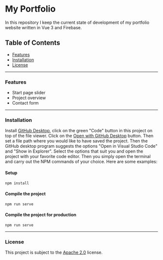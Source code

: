 # My Portfolio
In this repository I keep the current state of development of my portfolio website written in Vue 3 and Firebase.


## Table of Contents
- [Features](#features)
- [Installation](#installation)
- [License](#license)

---

### Features
- Start page slider
- Project overview
- Contact form

---

### Installation
Install [GitHub Desktop](https://desktop.github.com/), click on the green "Code" button in this project on top of the file viewer. Click on the [Open with GitHub Desktop](x-github-client://openRepo/https://github.com/nicokempe/Portfolio) button. Then set a file path where you would like to have saved the project. Then the GitHub desktop program suggests the options "Open in Visual Studio Code" and "Show in Explorer". Select the options that suit you and open the project with your favorite code editor. Then you simply open the terminal and carry out the NPM commands of your choice. Here are some examples:

#### Setup
```
npm install
```

#### Compile the project
```
npm run serve
```

#### Compile the project for production
```
npm run serve
```

---

### License
This project is subject to the [Apache 2.0](https://github.com/nicokempe/Portfolio/blob/main/LICENSE) license. 
